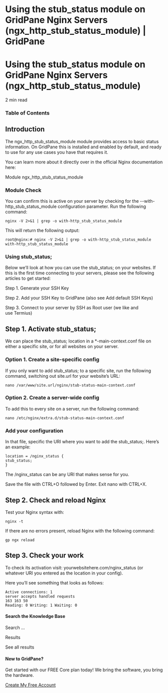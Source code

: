 # Using the stub_status module on GridPane Nginx Servers (ngx_http_stub_status_module) | GridPane

# Using the stub_status module on GridPane Nginx Servers (ngx_http_stub_status_module)

 

2 min read 

### Table of Contents

 

## Introduction

The ngx_http_stub_status_module module provides access to basic status information. On GridPane this is installed and enabled by default, and ready to use for any use cases you have that requires it.

You can learn more about it directly over in the official Nginx documentation here:

Module ngx_http_stub_status_module

### Module Check

You can confirm this is active on your server by checking for the --with-http_stub_status_module configuration parameter. Run the following command:

```
nginx -V 2>&1 | grep -o with-http_stub_status_module
```

This will return the following output:

```
root@nginx:# nginx -V 2>&1 | grep -o with-http_stub_status_module
with-http_stub_status_module
```

### Using stub_status;

Below we’ll look at how you can use the stub_status; on your websites. If this is the first time connecting to your servers, please see the following articles to get started:

 

Step 1. Generate your SSH Key

Step 2. Add your SSH Key to GridPane (also see Add default SSH Keys)

Step 3. Connect to your server by SSH as Root user (we like and use Termius)

 

## Step 1. Activate stub_status;

We can place the stub_status; location in a *-main-context.conf file on either a specific site, or for all websites on your server.

### Option 1. Create a site-specific config

If you only want to add stub_status; to a specific site, run the following command, switching out site.url for your website’s URL:

```
nano /var/www/site.url/nginx/stub-status-main-context.conf
```

### Option 2. Create a server-wide config

To add this to every site on a server, run the following command:

```
nano /etc/nginx/extra.d/stub-status-main-context.conf
```

### Add your configuration

In that file, specific the URI where you want to add the stub_status;. Here’s an example:

```
location = /nginx_status {
stub_status;
}
```

The /nginx_status can be any URI that makes sense for you.

Save the file with CTRL+O followed by Enter. Exit nano with CTRL+X.

 

## Step 2. Check and reload Nginx

Test your Nginx syntax with:

```
nginx -t
```

If there are no errors present, reload Nginx with the following command:

```
gp ngx reload
```

 

## Step 3. Check your work

To check its activation visit: yourwebsitehere.com/nginx_status (or whatever URI you entered as the location in your config).

Here you’ll see something that looks as follows:

```
Active connections: 1
server accepts handled requests
163 163 50
Reading: 0 Writing: 1 Waiting: 0
```

 

 

#### Search the Knowledge Base

Search ...

 Results

See all results

#### New to GridPane?

Get started with our FREE Core plan today! We bring the software, you bring the hardware.

[Create My Free Account](https://gridpane.com/checkout/?plan=core)

